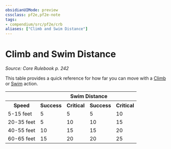 ```yaml
---
obsidianUIMode: preview
cssclass: pf2e,pf2e-note
tags:
- compendium/src/pf2e/crb
aliases: ["Climb and Swim Distance"]
---
```

# Climb and Swim Distance  
*Source: Core Rulebook p. 242*  

This table provides a quick reference for how far you can move with a [Climb](climb.md) or [Swim](swim.md) action.

<table>
<tr>
  <th colspan="2"></th>
  <th colspan="2">Swim Distance</th>
</tr>
<tr>
  <th>Speed</th>
  <th>Success</th>
  <th>Critical</th>
  <th>Success</th>
  <th>Critical</th>
</tr>
<tr>
  <td>5-15 feet</td>
  <td>5</td>
  <td>5</td>
  <td>5</td>
  <td>10</td>
</tr>
<tr>
  <td>20-35 feet</td>
  <td>5</td>
  <td>10</td>
  <td>10</td>
  <td>15</td>
</tr>
<tr>
  <td>40-55 feet</td>
  <td>10</td>
  <td>15</td>
  <td>15</td>
  <td>20</td>
</tr>
<tr>
  <td>60-65 feet</td>
  <td>15</td>
  <td>20</td>
  <td>20</td>
  <td>25</td>
</tr>
</table>